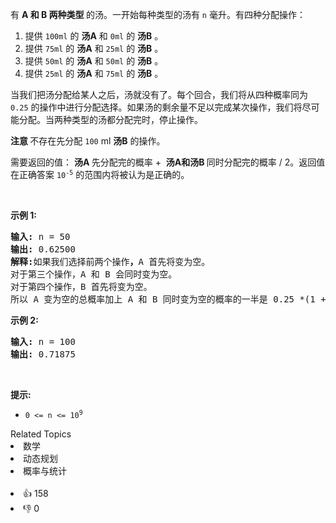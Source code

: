 <p>有&nbsp;<strong>A&nbsp;和&nbsp;B 两种类型&nbsp;</strong>的汤。一开始每种类型的汤有&nbsp;<code>n</code>&nbsp;毫升。有四种分配操作：</p>

<ol> 
 <li>提供 <code>100ml</code> 的 <strong>汤A</strong> 和 <code>0ml</code> 的 <strong>汤B</strong> 。</li> 
 <li>提供 <code>75ml</code> 的 <strong>汤A</strong> 和 <code>25ml</code> 的 <strong>汤B</strong> 。</li> 
 <li>提供 <code>50ml</code> 的 <strong>汤A</strong> 和 <code>50ml</code> 的 <strong>汤B</strong> 。</li> 
 <li>提供 <code>25ml</code> 的 <strong>汤A</strong> 和 <code>75ml</code> 的 <strong>汤B</strong> 。</li> 
</ol>

<p>当我们把汤分配给某人之后，汤就没有了。每个回合，我们将从四种概率同为 <code>0.25</code> 的操作中进行分配选择。如果汤的剩余量不足以完成某次操作，我们将尽可能分配。当两种类型的汤都分配完时，停止操作。</p>

<p><strong>注意&nbsp;</strong>不存在先分配 <code>100</code> ml <strong>汤B</strong> 的操作。</p>

<p>需要返回的值：&nbsp;<strong>汤A&nbsp;</strong>先分配完的概率 +&nbsp;&nbsp;<strong>汤A和汤B&nbsp;</strong>同时分配完的概率 / 2。返回值在正确答案&nbsp;<code>10<sup>-5</sup></code>&nbsp;的范围内将被认为是正确的。</p>

<p>&nbsp;</p>

<p><strong>示例 1:</strong></p>

<pre>
<strong>输入:</strong> n = 50
<strong>输出:</strong> 0.62500
<strong>解释:</strong>如果我们选择前两个操作<strong>，</strong>A 首先将变为空。
对于第三个操作，A 和 B 会同时变为空。
对于第四个操作，B 首先将变为空。<strong>
</strong>所以 A 变为空的总概率加上 A 和 B 同时变为空的概率的一半是 0.25 *(1 + 1 + 0.5 + 0)= 0.625。
</pre>

<p><strong>示例 2:</strong></p>

<pre>
<strong>输入:</strong> n = 100
<strong>输出:</strong> 0.71875
</pre>

<p>&nbsp;</p>

<p><strong>提示:</strong></p>

<ul> 
 <li><code>0 &lt;= n &lt;= 10<sup>9</sup></code>​​​​​​​</li> 
</ul>

<div><div>Related Topics</div><div><li>数学</li><li>动态规划</li><li>概率与统计</li></div></div><br><div><li>👍 158</li><li>👎 0</li></div>